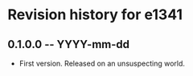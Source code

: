 # Revision history for e1341

## 0.1.0.0 -- YYYY-mm-dd

* First version. Released on an unsuspecting world.
